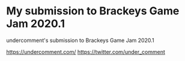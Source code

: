 # My submission to Brackeys Game Jam 2020.1
undercomment's submission to Brackeys Game Jam 2020.1

https://undercomment.com/
https://twitter.com/under_comment

